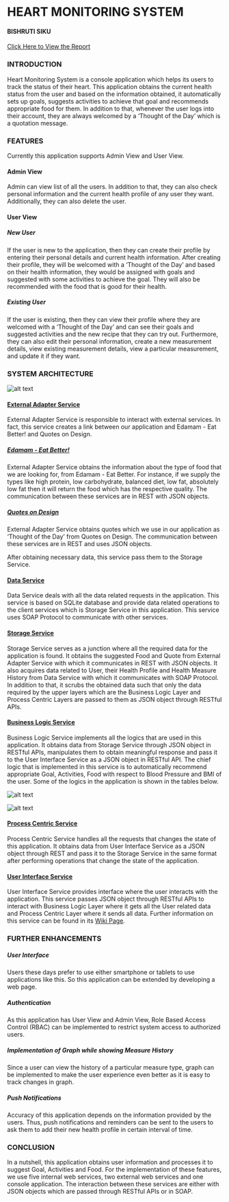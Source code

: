 # HEART MONITORING SYSTEM
#### BISHRUTI SIKU

[Click Here to View the Report](https://github.com/introsde-final-project/user-interface-service/blob/master/Report.pdf)

### INTRODUCTION

Heart Monitoring System is a console application which helps its users to track the status of their heart. This application obtains the current health status from the user and based on the information obtained, it automatically sets up goals, suggests activities to achieve that goal and recommends appropriate food for them. In addition to that, whenever the user logs into their account, they are always welcomed by a ‘Thought of the Day’ which is a quotation message. 

### FEATURES

Currently this application supports Admin View and User View.

#### Admin View

Admin can view list of all the users. In addition to that, they can also check personal information and the current health profile of any user they want. Additionally, they can also delete the user.

#### User View

##### New User

If the user is new to the application, then they can create their profile by entering their personal details and current health information. After creating their profile, they will be welcomed with a ‘Thought of the Day’ and based on their health information, they would be assigned with goals and suggested with some activities to achieve the goal. They will also be recommended with the food that is good for their health.

##### Existing User

If the user is existing, then they can view their profile where they are welcomed with a ‘Thought of the Day’ and can see their goals and suggested activities and the new recipe that they can try out. Furthermore, they can also edit their personal information, create a new measurement details, view existing measurement details, view a particular measurement, and update it if they want.

### SYSTEM ARCHITECTURE

![alt text](https://github.com/introsde-final-project/user-interface-service/blob/master/systemArchitecture.PNG)

#### [External Adapter Service](https://github.com/introsde-final-project/external-adapter-service)

External Adapter Service is responsible to interact with external services.  In fact, this service creates a link between our application and Edamam - Eat Better! and Quotes on Design. 

#####	[Edamam - Eat Better!](https://www.edamam.com/) 
External Adapter Service obtains the information about the type of food that we are looking for, from Edamam - Eat Better. For instance, if we supply the types like high protein, low carbohydrate, balanced diet, low fat, absolutely low fat then it will return the food which has the respective quality. The communication between these services are in REST with JSON objects.

#####	[Quotes on Design](http://quotesondesign.com/)
External Adapter Service obtains quotes which we use in our application as ‘Thought of the Day’ from Quotes on Design. The communication between these services are in REST and uses JSON objects.

After obtaining necessary data, this service pass them to the Storage Service.

#### [Data Service](https://github.com/introsde-final-project/data-service)

Data Service deals with all the data related requests in the application. This service is based on SQLite database and provide data related operations to the client services which is Storage Service in this application. This service uses SOAP Protocol to communicate with other services.

#### [Storage Service](https://github.com/introsde-final-project/storage-service)
Storage Service serves as a junction where all the required data for the application is found. It obtains the suggested Food and Quote from External Adapter Service with which it communicates in REST with JSON objects. It also acquires data related to User, their Health Profile and Health Measure History from Data Service with which it communicates with SOAP Protocol. In addition to that, it scrubs the obtained data such that only the data required by the upper layers which are the Business Logic Layer and Process Centric Layers are passed to them as JSON object through RESTful APIs.

#### [Business Logic Service](https://github.com/introsde-final-project/business-logic-service)
Business Logic Service implements all the logics that are used in this application. It obtains data from Storage Service through JSON object in RESTful APIs, manipulates them to obtain meaningful response and pass it to the User Interface Service as a JSON object in RESTful API. The chief logic that is implemented in this service is to automatically recommend appropriate Goal, Activities, Food with respect to Blood Pressure and BMI of the user. Some of the logics in the application is shown in the tables below.

![alt text](https://github.com/introsde-final-project/user-interface-service/blob/master/bp.png) 

![alt text](https://github.com/introsde-final-project/user-interface-service/blob/master/bmi.png)

#### [Process Centric Service](https://github.com/introsde-final-project/process-centric-service)
Process Centric Service handles all the requests that changes the state of this application. It obtains data from User Interface Service as a JSON object through REST and pass it to the Storage Service in the same format after performing operations that change the state of the application.

#### [User Interface Service](https://github.com/introsde-final-project/user-interface-service)
User Interface Service provides interface where the user interacts with the application. This service passes JSON object through RESTful APIs to interact with Business Logic Layer where it gets all the User related data and Process Centric Layer where it sends all data. Further information on this service can be found in its [Wiki Page](https://github.com/introsde-final-project/user-interface-service/wiki).
 

### FURTHER ENHANCEMENTS

##### User Interface

Users these days prefer to use either smartphone or tablets to use applications like this. So this application can be extended by developing a web page. 

##### Authentication

As this application has User View and Admin View, Role Based Access Control (RBAC) can be implemented to restrict system access to authorized users.

##### Implementation of Graph while showing Measure History

Since a user can view the history of a particular measure type, graph can be implemented to make the user experience even better as it is easy to track changes in graph.

##### Push Notifications

Accuracy of this application depends on the information provided by the users. Thus, push notifications and reminders can be sent to the users to ask them to add their new health profile in certain interval of time.

### CONCLUSION
In a nutshell, this application obtains user information and processes it to suggest Goal, Activities and Food. For the implementation of these features, we use five internal web services, two external web services and one console application. The interaction between these services are either with JSON objects which are passed through RESTful APIs or in SOAP.
